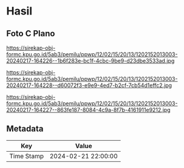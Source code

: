 # Hasil

## Foto C Plano

https://sirekap-obj-formc.kpu.go.id/5ab3/pemilu/ppwp/12/02/15/20/13/1202152013003-20240217-164226--1b6f283e-bc1f-4cbc-9be9-d23dbe3533ad.jpg

https://sirekap-obj-formc.kpu.go.id/5ab3/pemilu/ppwp/12/02/15/20/13/1202152013003-20240217-164228--d60072f3-e9e9-4ed7-b2cf-7cb54d1effc2.jpg

https://sirekap-obj-formc.kpu.go.id/5ab3/pemilu/ppwp/12/02/15/20/13/1202152013003-20240217-164227--863fe187-8084-4c9a-8f7b-4161911e9212.jpg


## Metadata

| Key        | Value               |
| ---------- | ------------------- |
| Time Stamp | 2024-02-21 22:00:00 |



